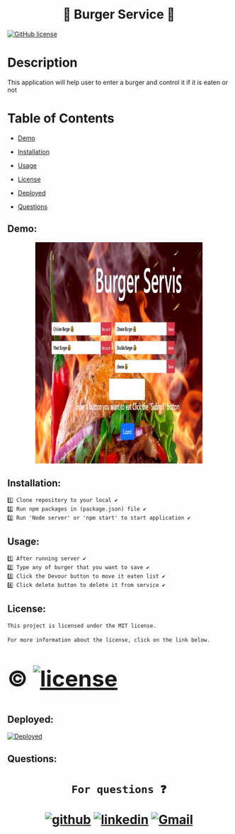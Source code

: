 
<h1 align="center", margin="2%">                     🍔   Burger Service 🍔</h1>

[![GitHub license](https://img.shields.io/badge/license-MIT2.0-blue.svg)][M]

[M]:https://opensource.org/licenses/MIT

<h1>Description</h1>

  This application will help user to enter a burger and control it if it is eaten or not 


<h1> Table of Contents </h1>

* [Demo](#Demo)

* [Installation](#installation)
  
* [Usage](#usage)


* [License](#license)

* [Deployed](#Deployed)

 
* [Questions](#Questions)


## Demo:


<p align="center">
<img src="./public/assets/img/photo1.jpg" width="75%" height="500px">
</p>


## Installation:
    1️⃣ Clone repository to your local ✔
    2️⃣ Run npm packages in (package.json) file ✔
    3️⃣ Run 'Node server' or 'npm start' to start application ✔

    
##  Usage:
    1️⃣ After running server ✔
    2️⃣ Type any of burger that you want to save ✔
    3️⃣ Click the Devour button to move it eaten list ✔   
    4️⃣ Click delete button to delete it from service ✔ 
    

##  License:
    This project is licensed under the MIT license.

    For more information about the license, click on the link below.

<h1>
<div  style="font-size:50px">  

©  [![license](https://img.shields.io/badge/license-MIT-green.svg)][m]

[m]: https://opensource.org/licenses/mit

</div>

</h1>

## Deployed:

[![Deployed](https://user-images.githubusercontent.com/77207167/111052220-28eace80-8427-11eb-9d86-84c413479de1.png)][H]

[H]: https://burger-eat-application.herokuapp.com/

## Questions:
   
<h1 align="center">

     For questions ❓ 

                              
[![github](https://user-images.githubusercontent.com/77207167/111052614-58e7a100-842a-11eb-834d-21aa5fa25e2e.png)][1]
[![linkedin](https://user-images.githubusercontent.com/77207167/111052328-d362f180-8427-11eb-93b2-db395a9da005.png)][2]
[![Gmail](https://user-images.githubusercontent.com/77207167/111044783-9e02d780-8418-11eb-80c7-65c663549a9e.png)][3] 



[1]: https://github.com/fatihay53
[2]: https://www.linkedin.com/in/fatih-sultan-ay-211689181
[3]: mailto:f.sultanay@gmail.com


</h1>



